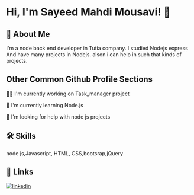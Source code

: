 
# Hi, I'm Sayeed Mahdi Mousavi! 👋


## 🚀 About Me
I'm a node back end  developer in Tutia company. I studied Nodejs express And have many projects in Nodejs.
alson i can help in such that kinds of projects.


## Other Common Github Profile Sections
👩‍💻 I'm currently working on Task_manager project

🧠 I'm currently learning Node.js 

🤔 I'm looking for help with node js projects



## 🛠 Skills
node js,Javascript, HTML, CSS,bootsrap,jQuery


## 🔗 Links

[![linkedin](https://img.shields.io/badge/linkedin-0A66C2?style=for-the-badge&logo=linkedin&logoColor=white)](https://www.linkedin.com/in/sayeed-mahdi-mousavi-7b4184200)

